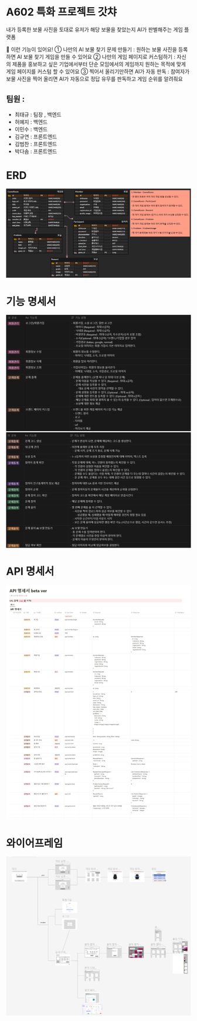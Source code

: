 
# A602 특화 프로젝트 갓챠

내가 등록한 보물 사진을 토대로 유저가 해당 보물을 찾았는지 AI가 판별해주는 게임 플랫폼

📢 이런 기능이 있어요!
① 나만의 AI 보물 찾기 문제 만들기 : 원하는 보물 사진을 등록하면 AI 보물 찾기 게임을 만들 수 있어요
② 나만의 게임 페이지로 커스텀하기 : 자신의 제품을 홍보하고 싶은 기업에서부터 단순 모임에서의 게임까지 원하는 목적에 맞게 게임 페이지를 커스텀 할 수 있어요
③ 찍어서 올리기만하면 AI가 자동 판독 : 참여자가 보물 사진을 찍어 올리면 AI가 자동으로 정답 유무를 판독하고 게임 순위를 알려줘요
## 팀원 : 

 - 최태규 : 팀장 , 백엔드
 - 허예지 : 백엔드
 - 이민수 : 백엔드
 - 김규연 : 프론트엔드
 - 김범찬 : 프론트엔드
 - 박다솜 : 프론트엔드

# ERD
![image.png](assets/img.png)

# 기능 명세서

![img.png](assets/erd_1.png)
![img_1.png](assets/erd_2.png)

# API 명세서
![img_3.png](assets/img_3.png)

# 와이어프레임

![img.png](assets/wireframe.png)
